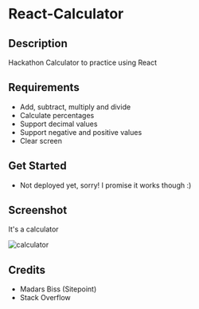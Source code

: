 # React-Calculator

## Description
Hackathon Calculator to practice using React

## Requirements
* Add, subtract, multiply and divide
* Calculate percentages
* Support decimal values
* Support negative and positive values
* Clear screen

## Get Started
* Not deployed yet, sorry! I promise it works though :) 

## Screenshot

It's a calculator

![calculator](https://i.imgur.com/DGAqjb8.png)

## Credits
* Madars Biss (Sitepoint)
* Stack Overflow


